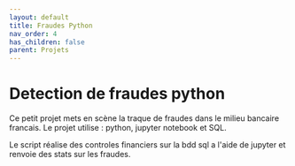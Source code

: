 ```yaml
---
layout: default
title: Fraudes Python
nav_order: 4
has_children: false
parent: Projets
---
```


# Detection de fraudes python
Ce petit projet mets en scène la traque de fraudes dans le milieu bancaire francais. Le projet utilise : python, jupyter notebook et SQL. 

Le script réalise des controles financiers sur la bdd sql a l'aide de jupyter et renvoie des stats sur les fraudes.
